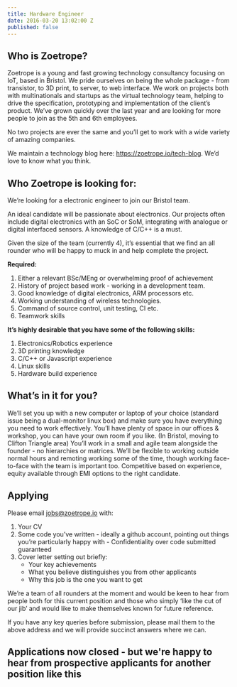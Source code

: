 ```yaml
---
title: Hardware Engineer
date: 2016-03-20 13:02:00 Z
published: false
---
```


## Who is Zoetrope?
Zoetrope is a young and fast growing technology consultancy focusing on IoT, based in Bristol. We pride ourselves on being the whole package - from transistor, to 3D print, to server, to web interface. We work on projects both with multinationals and startups as the virtual technology team, helping to drive the specification, prototyping and implementation of the client’s product. We’ve grown quickly over the last year and are looking for more people to join as the 5th and 6th employees.

No two projects are ever the same and you’ll get to work with a wide variety of amazing companies.

We maintain a technology blog here: https://zoetrope.io/tech-blog. We’d love to know what you think.

## Who Zoetrope is looking for:
We’re looking for a electronic engineer to join our Bristol team.

An ideal candidate will be passionate about electronics. Our projects often include digital electronics with an SoC or SoM, integrating with analogue or digital interfaced sensors. A knowledge of C/C++ is a must.

Given the size of the team (currently 4), it’s essential that we find an all rounder who will be happy to muck in and help complete the project.

**Required:**
1. Either a relevant BSc/MEng or overwhelming proof of achievement
2. History of project based work - working in a development team. 
3. Good knowledge of digital electronics, ARM processors etc.
4. Working understanding of wireless technologies.
5. Command of source control, unit testing, CI etc.
6. Teamwork skills

**It’s highly desirable that you have some of the following skills:**
1. Electronics/Robotics experience
2. 3D printing knowledge
3. C/C++ or Javascript experience
4. Linux skills
5. Hardware build experience

## What’s in it for you?

We’ll set you up with a new computer or laptop of your choice (standard issue being a dual-monitor linux box) and make sure you have everything you need to work effectively.
You’ll have plenty of space in our offices & workshop, you can have your own room if you like. (In Bristol, moving to Clifton Triangle area)
You’ll work in a small and agile team alongside the founder - no hierarchies or matrices.
We’ll be flexible to working outside normal hours and remoting working some of the time, though working face-to-face with the team is important too.
Competitive based on experience, equity available through EMI options to the right candidate.

## Applying
Please email jobs@zoetrope.io with:
1. Your CV
2. Some code you’ve written - ideally a github account, pointing out things you’re particularly happy with - Confidentiality over code submitted guaranteed
3. Cover letter setting out briefly: 
   * Your key achievements
   * What you believe distinguishes you from other applicants
   * Why this job is the one you want to get

We’re a team of all rounders at the moment and would be keen to hear from people both for this current position and those who simply ‘like the cut of our jib’ and would like to make themselves known for future reference.

If you have any key queries before submission, please mail them to the above address and we will provide succinct answers where we can. 

## Applications now closed - but we're happy to hear from prospective applicants for another position like this
